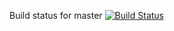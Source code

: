 Build status for master [![Build Status](https://travis-ci.com/KaitlinCarlon/sem.svg?branch=master)](https://travis-ci.com/KaitlinCarlon/sem)
